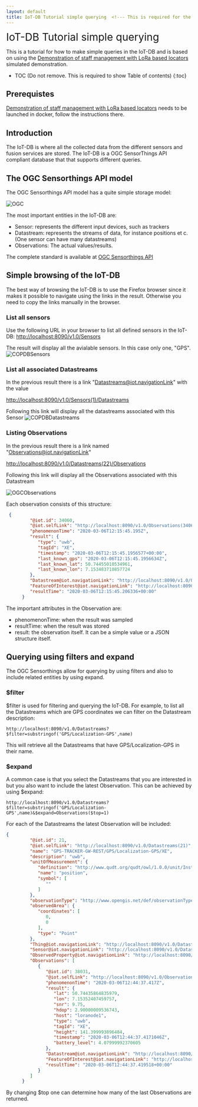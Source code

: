```yaml
---
layout: default
title: IoT-DB Tutorial simple querying  <!--- This is required for the page to come in the side pane --->
---
```

<span style="font-size:2em;">IoT-DB Tutorial simple querying</span>
<!-- Using Span is a hack to avoid the title to come again in TOC.-->

This is a tutorial for how to make simple queries in the IoT-DB and is based on using the [Demonstration of staff management with LoRa based locators](https://github.com/MONICA-Project/staff-management-demo) simulated demonstration.

* TOC (Do not remove. This is required to show Table of contents)
 {:toc}

## Prerequistes
[Demonstration of staff management with LoRa based locators](https://github.com/MONICA-Project/staff-management-demo) needs to be launched in docker, follow the instructions there.
## Introduction
The IoT-DB is where all the collected data from the different sensors and fusion services are stored. The IoT-DB is a OGC SensorThings API compliant database that that supports different queries.
## The OGC Sensorthings API model
The OGC Sensorthings API model has a quite simple storage model:

![OGC](https://github.com/MONICA-Project/monica-project.github.io/raw/master/assets/img/ogc.png "OGC")

The most important entities in the IoT-DB are:
- Sensor: represents the different input devices, such as trackers
- Datastream: represents the streams of data, for instance positions et c. (One sensor can have many datastreams)
- Observations: The actual values/results.

The complete standard is available at  [OGC Sensorthings API](http://docs.opengeospatial.org/is/15-078r6/15-078r6.html)

## Simple browsing of the IoT-DB
The best way of browsing the IoT-DB is to use the Firefox browser since it makes it possible to navigate using the links in the result. Otherwise you need to copy the links manually in the browser.

### List all sensors
Use the following URL in your browser to list all defined sensors in the IoT-DB:
<http://localhost:8090/v1.0/Sensors>

The result will display all the avialable sensors. In this case only one, "GPS".
![COPDBSensors](https://github.com/MONICA-Project/monica-project.github.io/raw/master/assets/img/gost_sensors.PNG "COPDBSensors")

### List all associated Datastreams
In the previous result there is a link "Datastreams@iot.navigationLink" with the value

<http://localhost:8090/v1.0/Sensors(1)/Datastreams>

Following this link will display all the datastreams associated with this Sensor
![COPDBDatastreams](https://github.com/MONICA-Project/monica-project.github.io/raw/master/assets/img/gost_datastreams.PNG "COPDBDatastreams")

### Listing Observations
In the previous result there is a link named "Observations@iot.navigationLink"

<http://localhost:8090/v1.0/Datastreams(22)/Observations>

Following this link will display all the Observations associated with this Datastream

![OGCObservations](https://github.com/MONICA-Project/monica-project.github.io/raw/master/assets/img/ogc-observations.PNG "OGCObservations")

Each observation consists of this structure:
````json
 {
         "@iot.id": 34060,
         "@iot.selfLink": "http://localhost:8090/v1.0/Observations(34060)",
         "phenomenonTime": "2020-03-06T12:15:45.195Z",
         "result": {
            "type": "uwb",
            "tagId": "XE",
            "timestamp": "2020-03-06T12:15:45.1956577+00:00",
            "last_known_gps": "2020-03-06T12:15:45.1956634Z",
            "last_known_lat": 50.74455010534961,
            "last_known_lon": 7.153483710857724
         },
         "Datastream@iot.navigationLink": "http://localhost:8090/v1.0/Observations(34060)/Datastream",
         "FeatureOfInterest@iot.navigationLink": "http://localhost:8090/v1.0/Observations(34060)/FeatureOfInterest",
         "resultTime": "2020-03-06T12:15:45.206336+00:00"
      }
````
The important attributes in the Observation are:
- phenomenonTime: when the result was sampled
- resultTime: when the result was stored
- result: the observation itself. It can be a simple value or a JSON structure itself.

## Querying using filters and expand
The OGC Sensorthings allow for querying by using filters and also to include related entities by using expand.
### $filter
$filter is used for filtering and querying the IoT-DB. For example, to list all the Datastreams which are GPS coordinates we can filter on the Datastream description:

````
http://localhost:8090/v1.0/Datastreams?$filter=substringof('GPS/Localization-GPS',name)
````
This will retrieve all the Datastreams that have GPS/Localization-GPS in their name.

### $expand
A common case is that you select the Datastreams that you are interested in but you also want to include the latest Observation. This can be achieved by using $expand:

````
http://localhost:8090/v1.0/Datastreams?$filter=substringof('GPS/Localization-GPS',name)&$expand=Observations($top=1)
````
For each of the Datastreams the latest Observation will be included:
````json
{
         "@iot.id": 21,
         "@iot.selfLink": "http://localhost:8090/v1.0/Datastreams(21)",
         "name": "GPS-TRACKER-GW-REST/GPS/Localization-GPS/XE",
         "description": "uwb",
         "unitOfMeasurement": {
            "definition": "http://www.qudt.org/qudt/owl/1.0.0/unit/Instances.html#DegreeAngle",
            "name": "position",
            "symbol": [
               ""
            ]
         },
         "observationType": "http://www.opengis.net/def/observationType/OGC-OM/2.0/OM_Measurement",
         "observedArea": {
            "coordinates": [
               0,
               0
            ],
            "type": "Point"
         },
         "Thing@iot.navigationLink": "http://localhost:8090/v1.0/Datastreams(21)/Thing",
         "Sensor@iot.navigationLink": "http://localhost:8090/v1.0/Datastreams(21)/Sensor",
         "ObservedProperty@iot.navigationLink": "http://localhost:8090/v1.0/Datastreams(21)/ObservedProperty",
         "Observations": [
            {
               "@iot.id": 38031,
               "@iot.selfLink": "http://localhost:8090/v1.0/Observations(38031)",
               "phenomenonTime": "2020-03-06T12:44:37.417Z",
               "result": {
                  "lat": 50.74435864835979,
                  "lon": 7.15352407459757,
                  "snr": 9.75,
                  "hdop": 2.90000009536743,
                  "host": "loranode1",
                  "type": "uwb",
                  "tagId": "XE",
                  "height": 141.399993896484,
                  "timestamp": "2020-03-06T12:44:37.4171046Z",
                  "battery_level": 4.07999992370605
               },
               "Datastream@iot.navigationLink": "http://localhost:8090/v1.0/Observations(38031)/Datastream",
               "FeatureOfInterest@iot.navigationLink": "http://localhost:8090/v1.0/Observations(38031)/FeatureOfInterest",
               "resultTime": "2020-03-06T12:44:37.419518+00:00"
            }
         ]
      }
````
By changing $top one can determine how many of the last Observations are returned.
